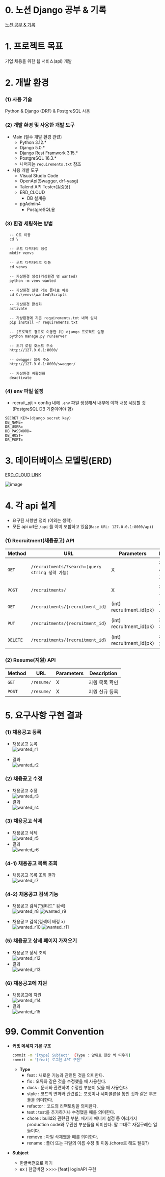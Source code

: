 # 0. 노션 Django 공부 & 기록
[노션 공부 & 기록](https://polyesterda.notion.site/mission-2232a7b3a6a044c4a90654555af0f8ac?pvs=4)

# 1. 프로젝트 목표
기업 채용을 위한 웹 서비스(api) 개발

# 2. 개발 환경
  ### (1) 사용 기술
  Python & Django (DRF) & PostgreSQL 사용

  ### (2) 개발 환경 및 사용한 개발 도구
  * Main (필수 개발 환경 관련)
    * Python 3.12.*
    * Django 5.0.*
    * Django Rest Framwork 3.15.*
    * PostgreSQL 16.3.*
    * 나머지는 `requirements.txt` 참조
  * 사용 개발 도구
    * Visual Studio Code
    * OpenApi(Swagger, drf-yasg)
    * Talend API Tester(검증용)
    * ERD_CLOUD
      * DB 설계용
    * pgAdmin4
      * PostgreSQL용
  ### (3) 환경 세팅하는 방법
  ```
    -- C로 이동
    cd \

    -- 루트 디렉터리 생성
    mkdir venvs

    -- 루트 디렉터리로 이동
    cd venvs

    -- 가상환경 생성(가상환경 명 wanted)
    python -m venv wanted

    -- 가상환경 실행 가능 폴더로 이동
    cd C:\venvs\wanted\Scripts

    -- 가상환경 활성화
    activate

    -- 가상환경에 기존 requirements.txt 내역 설치
    pip install -r requirements.txt

    -- (프로젝트 경로로 이동한 뒤) django 프로젝트 실행
    python manage.py runserver

    -- 초기 로컬 호스트 주소
    http://127.0.0.1:8000/

    -- swagger 접속 주소
    http://127.0.0.1:8000/swagger/

    -- 가상환경 비활성화
    deactivate
```
### (4) env 파일 설정
* recruit_pjt > config 내에 `.env` 파일 생성해서 내부에 이하 내용 세팅할 것 (PostgreSQL DB 기준이어야 함)
```
SECRET_KEY=(django secret key)
DB_NAME=
DB_USER=
DB_PASSWORD=
DB_HOST=
DB_PORT=
```
# 3. 데이터베이스 모델링(ERD)
[ERD_CLOUD LINK](https://www.erdcloud.com/d/FNPTxk8JjKRk7Razf)

![image](https://github.com/user-attachments/assets/a24bdd3a-3ba7-4b60-b524-8169af8c45a7)


# 4. 각 api 설계
* 요구된 사항만 정리 (이외는 생략)
* 모든 api url은 `/api` 를 이미 포함하고 있음(`Base URL: 127.0.0.1:8000/api`)
### (1) Recruitment(채용공고) API
| Method | URL | Parameters | Description |
|---------|---------|---------|---------|
| `GET` | `/recruitments/?search=(query string 생략 가능)` | X | 채용공고 목록 확인(검색 가능) |
| `POST` | `/recruitments/` | X | 채용공고 신규 등록 |
| `GET` | `/recruitments/{recruitment_id}` | (int) recruitment_id(pk) | 채용공고 상세 정보 확인 |
| `PUT` | `/recruitments/{recruitment_id}` | (int) recruitment_id(pk) | 채용공고 수정 |
| `DELETE` | `/recruitments/{recruitment_id}` | (int) recruitment_id(pk) | 채용 공고 삭제 |

### (2) Resume(지원) API
| Method | URL | Parameters | Description |
|---------|---------|---------|---------|
| `GET` | `/resume/` | X | 지원 목록 확인 |
| `POST` | `/resume/` | X | 지원 신규 등록 |

# 5. 요구사항 구현 결과
### (1) 채용공고 등록
* 채용공고 등록  
![wanted_r1](https://github.com/user-attachments/assets/0d4adb4d-bfa8-4216-a369-aafe343afe5b)

* 결과  
![wanted_r2](https://github.com/user-attachments/assets/ce0a5e2d-23aa-4ad5-a909-67f6a17ff3ab)

### (2) 채용공고 수정
* 채용공고 수정  
![wanted_r3](https://github.com/user-attachments/assets/9d36d93f-7efe-4066-bbf7-182de7f6101b)
* 결과  
![wanted_r4](https://github.com/user-attachments/assets/3aa6ca27-0c88-401c-8a22-69af43348ab4)

### (3) 채용공고 삭제
* 채용공고 삭제  
![wanted_r5](https://github.com/user-attachments/assets/2d4e9ae4-c4f6-4f87-bb7e-0278d5ecd06f)
* 결과  
![wanted_r6](https://github.com/user-attachments/assets/b4fbd570-409c-43e3-b062-244d93c86623)

### (4-1) 채용공고 목록 조회
* 채용공고 목록 조회 결과  
![wanted_r7](https://github.com/user-attachments/assets/8a5f98dc-bd53-4d57-a461-bd02191bfeaa)

### (4-2) 채용공고 검색 기능
* 채용공고 검색("원티드" 검색)  
![wanted_r8](https://github.com/user-attachments/assets/e81dcd52-c46a-4158-9526-8af863b9f3b8)
![wanted_r9](https://github.com/user-attachments/assets/7a068ee5-2dda-4d7e-b7dd-3cab00c9a584)

* 채용공고 검색(검색어 배정 x)  
![wanted_r10](https://github.com/user-attachments/assets/c69ea5c8-b1c1-4db9-bcb9-28fefb5c785a)
![wanted_r11](https://github.com/user-attachments/assets/87d6ec34-46b8-4654-8f27-3c261835d6f6)

### (5) 채용공고 상세 페이지 가져오기
* 채용공고 상세 조회  
![wanted_r12](https://github.com/user-attachments/assets/30ba66b8-4760-4e0a-92ab-46e55b6962d5)
* 결과  
![wanted_r13](https://github.com/user-attachments/assets/d8c76ea4-8e5f-4be2-98b4-41a7e619fdb7)

### (6) 채용공고에 지원 
* 채용공고에 지원  
![wanted_r14](https://github.com/user-attachments/assets/86ae8d08-e9ff-4015-9393-49ef04d561b8)
* 결과  
![wanted_r15](https://github.com/user-attachments/assets/1f16c367-a5ec-4b75-aa6d-63c42438cc56)

# 99. Commit Convention
- **커밋 메세지 기본 구조**
    
    ```bash
    commit -m "[type] Subject"  (Type : 앞뒤로 한칸 씩 띄우기)
    commit -m "[feat] 로그인 API 구현"
    ```
    
    - **Type**
        - feat : 새로운 기능과 관련된 것을 의미한다.
        - fix : 오류와 같은 것을 수정했을 때 사용한다.
        - docs : 문서와 관련하여 수정한 부분이 있을 때 사용한다.
        - style : 코드의 변화와 관련없는 포맷이나 세미콜론을 놓친 것과 같은 부분들을 의미한다.
        - refactor : 코드의 리팩토링을 의미한다.
        - test : test를 추가하거나 수정했을 때를 의미한다.
        - chore : build와 관련된 부분, 패키지 매니저 설정 등 여러가지 production code와 무관한 부분들을 의미한다. 말 그대로 자질구레한 일들이다.
        - remove : 파일 삭제했을 때를 의미한다.
        - rename : 폴더 또는 파일의 이름 수정 및 이동.(chore로 해도 될듯?)

- **Subject**
    - 한글버전으로 하기
    - ex )   한글버전 >>>> [feat] loginAPI 구현
        
